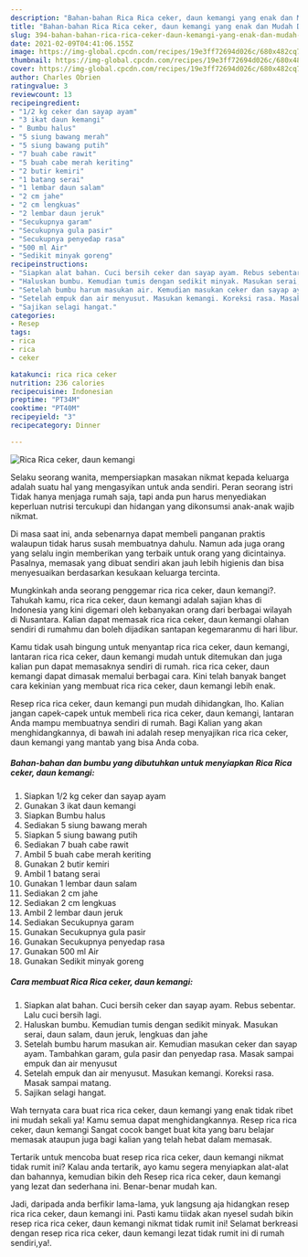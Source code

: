 ```yaml
---
description: "Bahan-bahan Rica Rica ceker, daun kemangi yang enak dan Mudah Dibuat"
title: "Bahan-bahan Rica Rica ceker, daun kemangi yang enak dan Mudah Dibuat"
slug: 394-bahan-bahan-rica-rica-ceker-daun-kemangi-yang-enak-dan-mudah-dibuat
date: 2021-02-09T04:41:06.155Z
image: https://img-global.cpcdn.com/recipes/19e3ff72694d026c/680x482cq70/rica-rica-ceker-daun-kemangi-foto-resep-utama.jpg
thumbnail: https://img-global.cpcdn.com/recipes/19e3ff72694d026c/680x482cq70/rica-rica-ceker-daun-kemangi-foto-resep-utama.jpg
cover: https://img-global.cpcdn.com/recipes/19e3ff72694d026c/680x482cq70/rica-rica-ceker-daun-kemangi-foto-resep-utama.jpg
author: Charles Obrien
ratingvalue: 3
reviewcount: 13
recipeingredient:
- "1/2 kg ceker dan sayap ayam"
- "3 ikat daun kemangi"
- " Bumbu halus"
- "5 siung bawang merah"
- "5 siung bawang putih"
- "7 buah cabe rawit"
- "5 buah cabe merah keriting"
- "2 butir kemiri"
- "1 batang serai"
- "1 lembar daun salam"
- "2 cm jahe"
- "2 cm lengkuas"
- "2 lembar daun jeruk"
- "Secukupnya garam"
- "Secukupnya gula pasir"
- "Secukupnya penyedap rasa"
- "500 ml Air"
- "Sedikit minyak goreng"
recipeinstructions:
- "Siapkan alat bahan. Cuci bersih ceker dan sayap ayam. Rebus sebentar. Lalu cuci bersih lagi."
- "Haluskan bumbu. Kemudian tumis dengan sedikit minyak. Masukan serai, daun salam, daun jeruk, lengkuas dan jahe"
- "Setelah bumbu harum masukan air. Kemudian masukan ceker dan sayap ayam. Tambahkan garam, gula pasir dan penyedap rasa. Masak sampai empuk dan air menyusut"
- "Setelah empuk dan air menyusut. Masukan kemangi. Koreksi rasa. Masak sampai matang."
- "Sajikan selagi hangat."
categories:
- Resep
tags:
- rica
- rica
- ceker

katakunci: rica rica ceker 
nutrition: 236 calories
recipecuisine: Indonesian
preptime: "PT34M"
cooktime: "PT40M"
recipeyield: "3"
recipecategory: Dinner

---
```



![Rica Rica ceker, daun kemangi](https://img-global.cpcdn.com/recipes/19e3ff72694d026c/680x482cq70/rica-rica-ceker-daun-kemangi-foto-resep-utama.jpg)

Selaku seorang wanita, mempersiapkan masakan nikmat kepada keluarga adalah suatu hal yang mengasyikan untuk anda sendiri. Peran seorang istri Tidak hanya menjaga rumah saja, tapi anda pun harus menyediakan keperluan nutrisi tercukupi dan hidangan yang dikonsumsi anak-anak wajib nikmat.

Di masa  saat ini, anda sebenarnya dapat membeli panganan praktis walaupun tidak harus susah membuatnya dahulu. Namun ada juga orang yang selalu ingin memberikan yang terbaik untuk orang yang dicintainya. Pasalnya, memasak yang dibuat sendiri akan jauh lebih higienis dan bisa menyesuaikan berdasarkan kesukaan keluarga tercinta. 



Mungkinkah anda seorang penggemar rica rica ceker, daun kemangi?. Tahukah kamu, rica rica ceker, daun kemangi adalah sajian khas di Indonesia yang kini digemari oleh kebanyakan orang dari berbagai wilayah di Nusantara. Kalian dapat memasak rica rica ceker, daun kemangi olahan sendiri di rumahmu dan boleh dijadikan santapan kegemaranmu di hari libur.

Kamu tidak usah bingung untuk menyantap rica rica ceker, daun kemangi, lantaran rica rica ceker, daun kemangi mudah untuk ditemukan dan juga kalian pun dapat memasaknya sendiri di rumah. rica rica ceker, daun kemangi dapat dimasak memalui berbagai cara. Kini telah banyak banget cara kekinian yang membuat rica rica ceker, daun kemangi lebih enak.

Resep rica rica ceker, daun kemangi pun mudah dihidangkan, lho. Kalian jangan capek-capek untuk membeli rica rica ceker, daun kemangi, lantaran Anda mampu membuatnya sendiri di rumah. Bagi Kalian yang akan menghidangkannya, di bawah ini adalah resep menyajikan rica rica ceker, daun kemangi yang mantab yang bisa Anda coba.

<!--inarticleads1-->

##### Bahan-bahan dan bumbu yang dibutuhkan untuk menyiapkan Rica Rica ceker, daun kemangi:

1. Siapkan 1/2 kg ceker dan sayap ayam
1. Gunakan 3 ikat daun kemangi
1. Siapkan  Bumbu halus
1. Sediakan 5 siung bawang merah
1. Siapkan 5 siung bawang putih
1. Sediakan 7 buah cabe rawit
1. Ambil 5 buah cabe merah keriting
1. Gunakan 2 butir kemiri
1. Ambil 1 batang serai
1. Gunakan 1 lembar daun salam
1. Sediakan 2 cm jahe
1. Sediakan 2 cm lengkuas
1. Ambil 2 lembar daun jeruk
1. Sediakan Secukupnya garam
1. Gunakan Secukupnya gula pasir
1. Gunakan Secukupnya penyedap rasa
1. Gunakan 500 ml Air
1. Gunakan Sedikit minyak goreng




<!--inarticleads2-->

##### Cara membuat Rica Rica ceker, daun kemangi:

1. Siapkan alat bahan. Cuci bersih ceker dan sayap ayam. Rebus sebentar. Lalu cuci bersih lagi.
1. Haluskan bumbu. Kemudian tumis dengan sedikit minyak. Masukan serai, daun salam, daun jeruk, lengkuas dan jahe
1. Setelah bumbu harum masukan air. Kemudian masukan ceker dan sayap ayam. Tambahkan garam, gula pasir dan penyedap rasa. Masak sampai empuk dan air menyusut
1. Setelah empuk dan air menyusut. Masukan kemangi. Koreksi rasa. Masak sampai matang.
1. Sajikan selagi hangat.




Wah ternyata cara buat rica rica ceker, daun kemangi yang enak tidak ribet ini mudah sekali ya! Kamu semua dapat menghidangkannya. Resep rica rica ceker, daun kemangi Sangat cocok banget buat kita yang baru belajar memasak ataupun juga bagi kalian yang telah hebat dalam memasak.

Tertarik untuk mencoba buat resep rica rica ceker, daun kemangi nikmat tidak rumit ini? Kalau anda tertarik, ayo kamu segera menyiapkan alat-alat dan bahannya, kemudian bikin deh Resep rica rica ceker, daun kemangi yang lezat dan sederhana ini. Benar-benar mudah kan. 

Jadi, daripada anda berfikir lama-lama, yuk langsung aja hidangkan resep rica rica ceker, daun kemangi ini. Pasti kamu tiidak akan nyesel sudah bikin resep rica rica ceker, daun kemangi nikmat tidak rumit ini! Selamat berkreasi dengan resep rica rica ceker, daun kemangi lezat tidak rumit ini di rumah sendiri,ya!.

